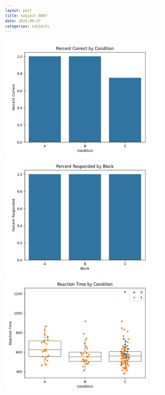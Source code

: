 ```yaml
---
layout: post
title: Subject 8007
date: 2024-09-27
categories: subjects
---
```


![](data/8007/run-1/8007_ATS_percent_correct.png)
![](data/8007/run-1/8007_ATS_percent_responded.png)
![](data/8007/run-1/8007_ATS_rt.png)
